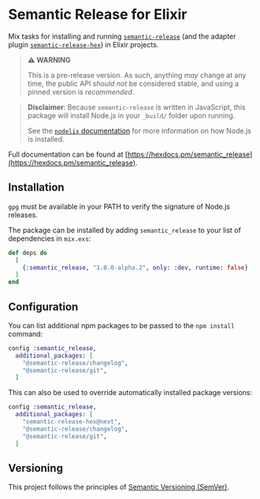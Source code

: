 # Semantic Release for Elixir

Mix tasks for installing and running [`semantic-release`](https://github.com/semantic-release/semantic-release/) (and the adapter plugin [`semantic-release-hex`](https://github.com/talent-ideal/semantic-release-hex/)) in Elixir projects.

> **⚠️ WARNING**
>
> This is a pre-release version. As such, anything _may_ change
> at any time, the public API _should not_ be considered stable,
> and using a pinned version is _recommended_.

> **Disclaimer**: Because `semantic-release` is written in JavaScript, this package will install Node.js in your `_build/` folder upon running.
>
> See the [`nodelix` documentation](https://hexdocs.pm/nodelix/) for more information on how Node.js is installed.

Full documentation can be found at [https://hexdocs.pm/semantic_release](https://hexdocs.pm/semantic_release).

## Installation

`gpg` must be available in your PATH to verify the signature of Node.js releases.

The package can be installed by adding `semantic_release` to your list of dependencies in `mix.exs`:

```elixir
def deps do
  [
    {:semantic_release, "1.0.0-alpha.2", only: :dev, runtime: false}
  ]
end
```

## Configuration

You can list additional npm packages to be passed to the `npm install` command:

```elixir
config :semantic_release,
  additional_packages: [
    "@semantic-release/changelog",
    "@semantic-release/git",
  ]
```

This can also be used to override automatically installed package versions:

```elixir
config :semantic_release,
  additional_packages: [
    "semantic-release-hex@next",
    "@semantic-release/changelog",
    "@semantic-release/git",
  ]
```

## Versioning

This project follows the principles of [Semantic Versioning (SemVer)](https://semver.org/).
